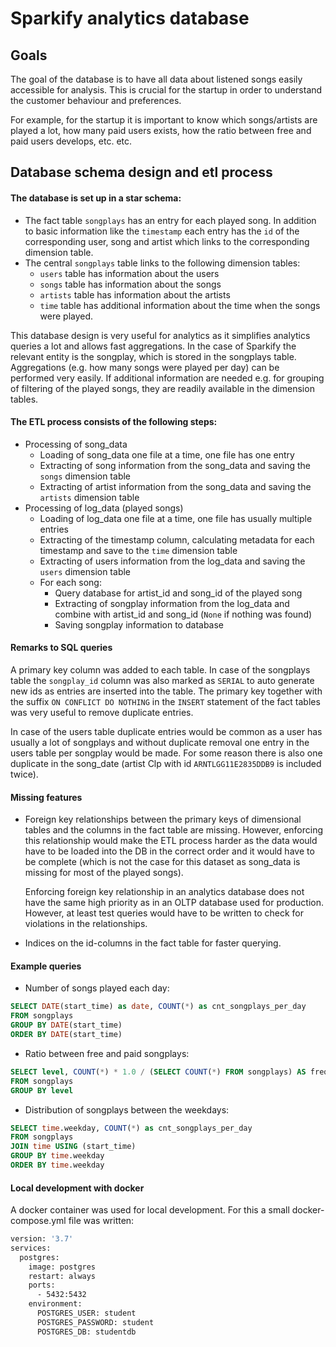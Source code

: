 # Sparkify analytics database

## Goals

The goal of the database is to have all data about listened songs easily accessible for 
analysis. This is crucial for the startup in order to understand the customer behaviour 
and preferences. 

For example, for the startup it is important to know which songs/artists are played a lot, how many paid 
users exists, how the ratio between free and paid users develops, etc. etc.

## Database schema design and etl process

#### The database is set up in a star schema:
- The fact table `songplays` has an entry for each played song. In addition to 
  basic information like the `timestamp` each entry has the `id` of the corresponding 
  user, song and artist which links to the corresponding dimension table.
- The central `songplays` table links to the following dimension tables:
    - `users` table has information about the users
    - `songs` table has information about the songs
    - `artists` table has information about the artists
    - `time` table has additional information about the time when the songs were played.
  
This database design is very useful for analytics as it simplifies analytics queries a lot
and allows fast aggregations. In the case of Sparkify the relevant entity is the 
songplay, which is stored in the songplays table. Aggregations (e.g. how many songs were played
per day) can be performed very easily. If additional information are needed e.g. for grouping of filtering 
of the played songs, they are readily available in the dimension tables.

#### The ETL process consists of the following steps:
- Processing of song_data
  - Loading of song_data one file at a time, one file has one entry
  - Extracting of song information from the song_data and saving the `songs` dimension table
  - Extracting of artist information from the song_data and saving the `artists` dimension table
- Processing of log_data (played songs)
  - Loading of log_data one file at a time, one file has usually multiple entries
  - Extracting of the timestamp column, calculating metadata for each timestamp and save to the `time` dimension table
  - Extracting of users information from the log_data and saving the `users` dimension table
  - For each song:
    - Query database for artist_id and song_id of the played song
    - Extracting of songplay information from the log_data and combine with artist_id and song_id (`None` if nothing was found)
    - Saving songplay information to database

#### Remarks to SQL queries

A primary key column was added to each table. In case of the songplays table the `songplay_id` column 
was also marked as `SERIAL` to auto generate new ids as entries are inserted into the table.
The primary key together with the suffix `ON CONFLICT DO NOTHING` in the `INSERT` statement of
the fact tables was very useful to remove duplicate entries.

In case of the users table duplicate entries would be common as a user has usually a lot
of songplays and without duplicate removal one entry in the users table per songplay would be made.
For some reason there is also one duplicate in the song_date (artist Clp with id `ARNTLGG11E2835DDB9` is included twice).

#### Missing features

- Foreign key relationships between the primary keys of dimensional tables and the 
  columns in the fact table are missing. However, enforcing this relationship would
  make the ETL process harder as the data would have to be loaded into the DB in the 
  correct order and it would have to be complete (which is not the case for this dataset as
  song_data is missing for most of the played songs).
  
  Enforcing foreign key relationship in an analytics database does not have the same high
  priority as in an OLTP database used for production. However, at least test queries
  would have to be written to check for violations in the relationships.
- Indices on the id-columns in the fact table for faster querying.
  

#### Example queries

- Number of songs played each day:
```sql
SELECT DATE(start_time) as date, COUNT(*) as cnt_songplays_per_day
FROM songplays
GROUP BY DATE(start_time)
ORDER BY DATE(start_time)
```
- Ratio between free and paid songplays:
```sql
SELECT level, COUNT(*) * 1.0 / (SELECT COUNT(*) FROM songplays) AS frequency
FROM songplays
GROUP BY level
```
- Distribution of songplays between the weekdays:
```sql
SELECT time.weekday, COUNT(*) as cnt_songplays_per_day
FROM songplays
JOIN time USING (start_time)
GROUP BY time.weekday
ORDER BY time.weekday
```

#### Local development with docker

A docker container was used for local development. For this a small docker-compose.yml file was written:
```dockerfile
version: '3.7'
services:
  postgres:
    image: postgres
    restart: always
    ports:
      - 5432:5432
    environment:
      POSTGRES_USER: student
      POSTGRES_PASSWORD: student
      POSTGRES_DB: studentdb
```
